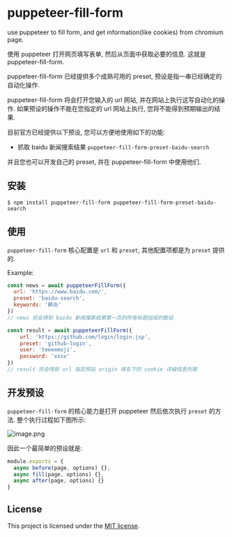 # puppeteer-fill-form

use puppeteer to fill form, and get information(like cookies) from chromium page.

使用 puppeteer 打开网页填写表单, 然后从页面中获取必要的信息. 这就是 puppeteer-fill-form.

puppeteer-fill-form 已经提供多个成熟可用的 preset, 预设是指一串已经确定的自动化操作.

puppeteer-fill-form 将会打开您输入的 url 网站, 并在网站上执行这写自动化的操作. 如果预设的操作不能在您指定的 url 网站上执行, 您将不能得到预期输出的结果.

目前官方已经提供以下预设, 您可以方便地使用如下的功能:

- 抓取 baidu 新闻搜索结果 `puppeteer-fill-form-preset-baidu-search`

并且您也可以开发自己的 preset, 并在 puppeteer-fill-form 中使用他们.

## 安装

```console
$ npm install puppeteer-fill-form puppeteer-fill-form-preset-baidu-search
```

## 使用

`puppeteer-fill-form` 核心配置是 `url` 和 `preset`, 其他配置项都是为 `preset` 提供的.

Example:

```javascript
const news = await puppeteerFillForm({
  url: 'https://www.baidu.com/',
  preset: 'baidu-search',
  keywords: '肺炎'
})
// news 将会得到 baidu 新闻搜索结果第一页的所有标题组成的数组
```

```javascript
const result = await puppeteerFillForm({
    url: 'https://githab.com/login/login.jsp',
    preset: 'github-login',
    user: 'teeeemoji',
    password: 'xxxx'
})
// result 将会得到 url 指定网站 origin 域名下的 cookie 详细信息列表
```

## 开发预设

`puppeteer-fill-form` 的核心能力是打开 puppeteer 然后依次执行 `preset` 的方法. 整个执行过程如下图所示:

![image.png](https://i.loli.net/2020/02/13/WsyFXqMfoGRtLOA.png)

因此一个最简单的预设就是:

```javascript
module.exports = {
  async before(page, options) {},
  async fill(page, options) {},
  async after(page, options) {}
}
```

## License

This project is licensed under the [MIT license](LICENSE).

